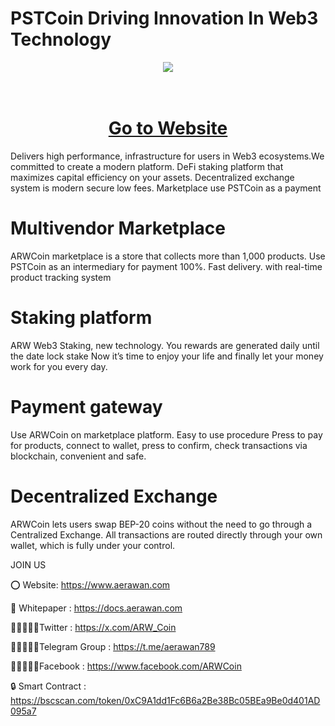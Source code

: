 # PSTCoin Driving Innovation In Web3 Technology
<div align="center"><img src="https://pstcoin.com/wp-content/uploads/2024/04/logo-pst.fw_.png" /><br />
</div>
<div align="center">
  <h1><br />
    <a href="https://aerawan.com/" target="_blank">Go to Website<br />
    </a></h1>
</div>
Delivers high performance, infrastructure for users in Web3 ecosystems.We committed to create a modern platform. DeFi staking platform that maximizes capital efficiency on your assets. Decentralized exchange system is modern secure low fees. Marketplace use PSTCoin as a payment

# Multivendor Marketplace
ARWCoin marketplace is a store that collects more than 1,000 products. Use PSTCoin as an intermediary for payment 100%. Fast delivery. with real-time product tracking system

# Staking platform
ARW Web3 Staking, new technology. You rewards are generated daily until the date lock stake Now it’s time to enjoy your life and finally let your money work for you every day.

# Payment gateway
Use ARWCoin on marketplace platform. Easy to use procedure Press to pay for products, connect to wallet, press to confirm, check transactions via blockchain, convenient and safe.

# Decentralized Exchange
ARWCoin lets users swap BEP-20 coins without the need to go through a Centralized Exchange. All transactions are routed directly through your own wallet, which is fully under your control.

JOIN US

⭕ Website: https://www.aerawan.com

📄 Whitepaper : https://docs.aerawan.com

👨🏿‍🤝‍👨🏿Twitter : https://x.com/ARW_Coin

👨🏿‍🤝‍👨🏿Telegram Group : https://t.me/aerawan789

👨🏿‍🤝‍👨🏿Facebook : https://www.facebook.com/ARWCoin

🔒 Smart Contract : https://bscscan.com/token/0xC9A1dd1Fc6B6a2Be38Bc05BEa9Be0d401AD095a7
